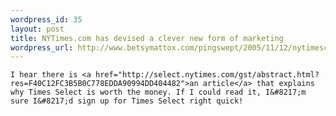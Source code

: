 ```yaml
--- 
wordpress_id: 35
layout: post
title: NYTimes.com has devised a clever new form of marketing
wordpress_url: http://www.betsymattox.com/pingswept/2005/11/12/nytimescom-has-devised-a-clever-new-form-of-marketing/
---
```

	I hear there is <a href="http://select.nytimes.com/gst/abstract.html?res=F40C12FC3B5B0C778EDDA90994DD404482">an article</a> that explains why Times Select is worth the money. If I could read it, I&#8217;m sure I&#8217;d sign up for Times Select right quick!

